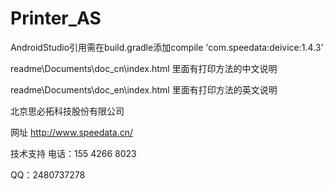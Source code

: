 # Printer_AS
AndroidStudio引用需在build.gradle添加compile 'com.speedata:deivice:1.4.3'

readme\Documents\doc_cn\index.html 里面有打印方法的中文说明

readme\Documents\doc_en\index.html 里面有打印方法的英文说明

北京思必拓科技股份有限公司

网址 http://www.speedata.cn/

技术支持 电话：155 4266 8023

QQ：2480737278
